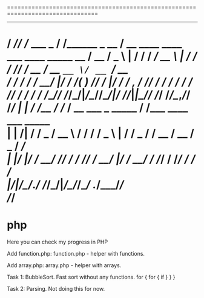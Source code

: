 ================================================================================
   _____ __              __                     ____                            
  / ___// /_  ___ _   __/ /__________ _   __   / __ \____  ____ ___  ____ _____ 
  \__ \/ __ \/ _ \ | / / __/ ___/ __ \ | / /  / /_/ / __ \/ __ `__ \/ __ `/ __ \
 ___/ / / / /  __/ |/ / /_(__  ) /_/ / |/ /  / _, _/ /_/ / / / / / / /_/ / / / /
/____/_/ /_/\___/|___/\__/____/\____/|___/  /_/_|_|\____/_/ /_/ /_/\__,_/_/ /_/ 
| |     / /__  / /_     / __ \___ _   _____  / /___  ____  ___  _____           
| | /| / / _ \/ __ \   / / / / _ \ | / / _ \/ / __ \/ __ \/ _ \/ ___/           
| |/ |/ /  __/ /_/ /  / /_/ /  __/ |/ /  __/ / /_/ / /_/ /  __/ /               
|__/|__/\___/_.___/  /_____/\___/|___/\___/_/\____/ .___/\___/_/                
                                                 /_/                            
================================================================================
# php
Here you can check my progress in PHP

Add function.php: function.php - helper with functions.

Add array.php: array.php - helper with arrays.

Task 1: BubbleSort. Fast sort without any functions. for { for { if } } }

Task 2: Parsing. Not doing this for now.

